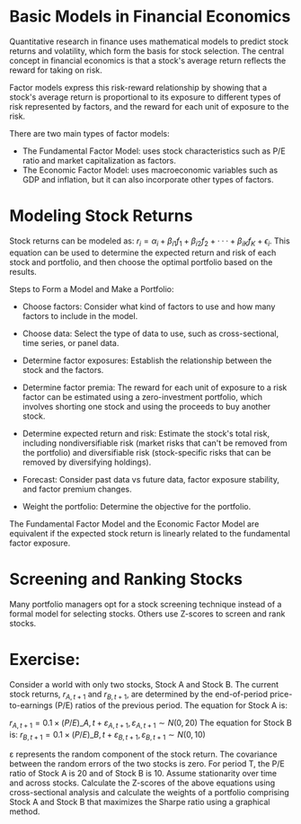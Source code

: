 # Basic Models in Financial Economics

Quantitative research in finance uses mathematical models to predict stock returns and volatility, which form the basis for stock selection. 
The central concept in financial economics is that a stock's average return reflects the reward for taking on risk.

Factor models express this risk-reward relationship by showing that a stock's average return is proportional to its exposure to different types 
of risk represented by factors, and the reward for each unit of exposure to the risk.

There are two main types of factor models:

- The Fundamental Factor Model: uses stock characteristics such as P/E ratio and market capitalization as factors.
- The Economic Factor Model: uses macroeconomic variables such as GDP and inflation, but it can also incorporate other types of factors.

# Modeling Stock Returns

Stock returns can be modeled as:
$r_i = α_i + β_{i1}f_1 + β_{i2}f_2+··· + β_{iK}f_K +ϵ_i$.
This equation can be used to determine the expected return and risk of each stock and portfolio, 
and then choose the optimal portfolio based on the results.

Steps to Form a Model and Make a Portfolio:

- Choose factors: Consider what kind of factors to use and how many factors to include in the model.

- Choose data: Select the type of data to use, such as cross-sectional, time series, or panel data.

- Determine factor exposures: Establish the relationship between the stock and the factors.

- Determine factor premia: The reward for each unit of exposure to a risk factor can be estimated using a zero-investment portfolio, which involves shorting one stock and using the proceeds to buy another stock.

- Determine expected return and risk: Estimate the stock's total risk, including nondiversifiable risk (market risks that can't be removed from the portfolio) and diversifiable risk (stock-specific risks that can be removed by diversifying holdings).

- Forecast: Consider past data vs future data, factor exposure stability, and factor premium changes.

- Weight the portfolio: Determine the objective for the portfolio.

The Fundamental Factor Model and the Economic Factor Model are equivalent if the expected stock return is linearly related to the fundamental factor exposure.


# Screening and Ranking Stocks

Many portfolio managers opt for a stock screening technique instead of a formal model for selecting stocks. Others use Z-scores to screen and rank stocks.

# Exercise:

Consider a world with only two stocks, Stock A and Stock B. The current stock returns, $r_{A,t+1}$ and $r_{B,t+1}$, are determined by the end-of-period price-to-earnings (P/E) ratios of the previous period. The equation for Stock A is:

$r_{A,t+1} = 0.1\times(P/E)\_{A,t} +ε_{A,t+1}, ε_{A,t+1}\sim N(0,20)$
The equation for Stock B is:
$r_{B,t+1} = 0.1\times(P/E)\_{B,t} +ε_{B,t+1}, ε_{B,t+1}\sim N(0,10)$

ε represents the random component of the stock return. The covariance between the random errors of the two stocks is zero.
For period T, the P/E ratio of Stock A is 20 and of Stock B is 10. Assume stationarity over time and across stocks.
Calculate the Z-scores of the above equations using cross-sectional analysis and calculate the weights of a portfolio comprising Stock A and Stock B that maximizes the Sharpe ratio using a graphical method.
